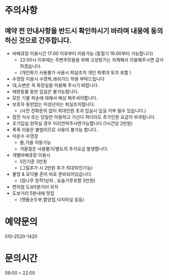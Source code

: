 # 주의사항
## 예약 전 안내사항을 반드시 확인하시기 바라며 내용에 동의하신 것으로 간주합니다.
* 바베큐장 이용시간 17:00 이후부터 이용가능 (동절기 16:00부터 가능합니다)
    * 22:00시 이후에는 주변주민들을 위해 고성방가는 자제해서 이용해주시면 감사하겠습니다.
    * (개인화기 사용불가 사용시 퇴실조치 개인 화롯대 토치 포함 )
* 수영장 이용시 수영복,래쉬가드 착용 부탁드립니다
* 대,소변은 꼭 화장실을 이용해 주시기 바랍니다.
* 애완동물 동반 입실은 불가능합니다.
* 모든 기물 파손에 대해서 배상 해주셔야합니다.
* 보호자 동반없는 미성년자는 퇴실조치됩니다.
    * (사전 전화문의 없이 최대인원 초과 입실시 입실 거부 될수 있습니다.)
* 잠깐 식사 또는 당일만 이용하고 가신다 하더라도 추가인원 요금이 부과됩니다.
* 조기입실 원하실 경우 미리연락주시면가능합니다 (1시간당 2만원)
* 폭죽 이용은 불법이므로 사용이 불가능 합니다.
* 미온수 수영장
    * 봄,가을 이용가능
    * 겨울철은 사용불가/별도의 추가요금 발생합니다.
* 개별바베큐장 이용시
    * 5인기준 3만원
    * (그릴추가 시 2만원 추가 최대10인가능)
* 불멍 & 모닥불 존이 따로 준비되어있습니다.
    * (참나무 장작1상자 , 요술가루포함 3만원)
* 편의점 도보5분거리 위치
* 도보거리 5분내에 맛집
    * (맷돌순두부,함양집,낙지마실 등등)

# 예약문의
010-2520-1420
# 문의시간
09:00 ~ 22:00